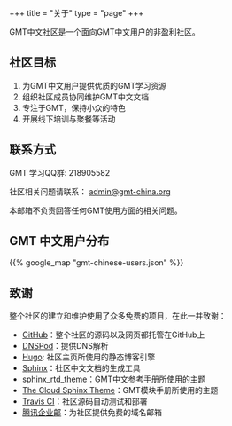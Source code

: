 +++
title = "关于"
type = "page"
+++

GMT中文社区是一个面向GMT中文用户的非盈利社区。

## 社区目标

1. 为GMT中文用户提供优质的GMT学习资源
2. 组织社区成员协同维护GMT中文文档
3. 专注于GMT，保持小众的特色
4. 开展线下培训与聚餐等活动

## 联系方式

GMT 学习QQ群: 218905582

社区相关问题请联系： [admin@gmt-china.org](mailto:admin@gmt-china.org)

本邮箱不负责回答任何GMT使用方面的相关问题。

## GMT 中文用户分布

{{% google_map "gmt-chinese-users.json" %}}

## 致谢

整个社区的建立和维护使用了众多免费的项目，在此一并致谢：

- [GitHub](https://github.com/gmt-china)：整个社区的源码以及网页都托管在GitHub上
- [DNSPod](https://www.dnspod.cn)：提供DNS解析
- [Hugo](https://gohugo.io/): 社区主页所使用的静态博客引擎
- [Sphinx](http://www.sphinx-doc.org)：社区中文文档的生成工具
- [sphinx_rtd_theme](https://github.com/snide/sphinx_rtd_theme)：GMT中文参考手册所使用的主题
- [The Cloud Sphinx Theme](http://pythonhosted.org/cloud_sptheme/)：GMT模块手册所使用的主题
- [Travis CI](https://travis-ci.org/)：社区源码自动测试和部署
- [腾讯企业邮](http://exmail.qq.com/)：为社区提供免费的域名邮箱

